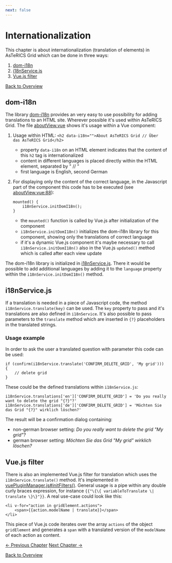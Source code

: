```yaml
---
next: false
---
```


# Internationalization

This chapter is about internationalization (translation of elements) in AsTeRICS Grid which can be done in three ways:

1. [dom-i18n](07_i18n.md#dom-i18n)
1. [i18nService.js](07_i18n.md#i18nservice-js)
1. [Vue.js filter](07_i18n.md#vue-js-filter)

[Back to Overview](README.md)

## dom-i18n

The library [dom-i18n](https://github.com/ruyadorno/dom-i18n) provides an very easy to use possibility for adding translations to an HTML site. Wherever possible it's used within AsTeRICS Grid. The file [aboutView.vue](https://github.com/asterics/AsTeRICS-Grid/blob/master/src/vue-components/views/aboutView.vue) shows it's usage within a Vue component:

1. Usage within HTML: `<h2 data-i18n="">About AsTeRICS Grid // Über das AsTeRICS Grid</h2>`
   * property `data-i18n` on an HTML element indicates that the content of this `h2` tag is internationalized
   * content in different languages is placed directly within the HTML element, separated by " // "
   * first language is English, second German
1. For displaying only the content of the correct language, in the Javascript part of the component this code has to be executed (see [aboutView.vue:88](https://github.com/asterics/AsTeRICS-Grid/blob/master/src/vue-components/views/aboutView.vue#L88)):

   ```
   mounted() {
       i18nService.initDomI18n();
   }
   ```

   * the `mounted()` function is called by Vue.js after initialization of the component
   * `i18nService.initDomI18n()` initializes the dom-i18n library for this component, showing only the translations of correct language
   * if it's a dynamic Vue.js component it's maybe necessary to call `i18nService.initDomI18n()` also in the Vue.js `updated()` method which is called after each view update

The dom-i18n library is initialized in [i18nService.js](https://github.com/asterics/AsTeRICS-Grid/blob/master/src/js/service/i18nService.js). There it would be possible to add additional languages by adding it to the `language` property within the `i18nService.initDomI18n()` method.

## i18nService.js

If a translation is needed in a piece of Javascript code, the method `i18nService.translate(key)` can be used. The `key` property to pass and it's translations are also defined in `i18nService`. It's also possible to pass parameters to the `translate` method which are inserted in `{?}` placeholders in the translated strings.

### Usage example

In order to ask the user a translated question with parameter this code can be used:

```
if (confirm(i18nService.translate('CONFIRM_DELETE_GRID', 'My grid'))) {
    // delete grid
}
```

These could be the defined translations within `i18nService.js`:

```
i18nService.translations['en']['CONFIRM_DELETE_GRID'] = 'Do you really want to delete the grid "{?}"?'
i18nService.translations['de']['CONFIRM_DELETE_GRID'] = 'Möchten Sie das Grid "{?}" wirklich löschen?'
```

The result will be a confirmation dialog containing:

* non-german browser setting: *Do you really want to delete the grid "My grid"?*
* german browser setting: *Möchten Sie das Grid "My grid" wirklich löschen?*

## Vue.js filter

There is also an implemented Vue.js filter for translation which uses the `i18nService.translate()` method. It's implemented in [vuePluginManager.js#initFilters()](https://github.com/asterics/AsTeRICS-Grid/blob/master/src/js/vue/vuePluginManager.js#L39). General usage is a pipe within any double curly braces expression, for instance `{{"\{\{ variableToTranslate \| translate \}\}"}}`. A real use-case could look like this:

```
<li v-for="action in gridElement.actions">
    <span>{{action.modelName | translate}}</span>
</li>
```

This piece of Vue.js code iterates over the array `actions` of the object `gridElement` and generates a `span` with a translated version of the `modelName` of each action as content.

[&#x2190; Previous Chapter](06_data_storage.md) [Next Chapter &#x2192;]()

[Back to Overview](README.md)

